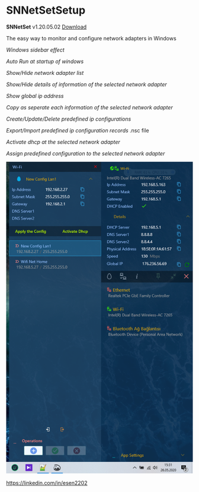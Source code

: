 # SNNetSetSetup

**SNNetSet** v1.20.05.02 [Download](https://raw.githubusercontent.com/esen2202/SNNetSetSetup/master/SN.NetSet.Setup.msi)

The easy way to monitor and configure network adapters in Windows

*Windows sidebar effect*

*Auto Run at startup of windows*

*Show/Hide network adapter list*

*Show/Hide details of information of the selected network adapter*

*Show global ip address*

*Copy as seperate each information of the selected network adapter*

*Create/Update/Delete predefined ip configurations*

*Export/Import predefined ip configuration records* .nsc file

*Activate dhcp at the selected network adapter*

*Assign predefined configuration to the selected network adapter*

![](/screenshoot.png)

https://linkedin.com/in/esen2202

